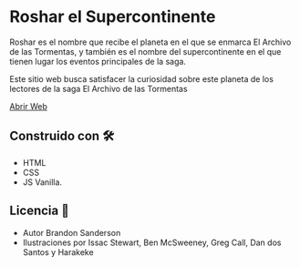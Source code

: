 # Roshar el Supercontinente

Roshar es el nombre que recibe el planeta en el que se enmarca El Archivo de las Tormentas, y también es el nombre del supercontinente en el que tienen lugar los eventos principales de la saga.

Este sitio web busca satisfacer la curiosidad sobre este planeta de los lectores de la saga El Archivo de las Tormentas

[Abrir Web](https://franco-navarro.github.io/Roshar-Stormlight/)

## Construido con 🛠️

- HTML 
- CSS 
- JS Vanilla.

## Licencia 📄

- Autor Brandon Sanderson
- Ilustraciones por Issac Stewart, Ben McSweeney, Greg Call, Dan dos Santos y Harakeke
